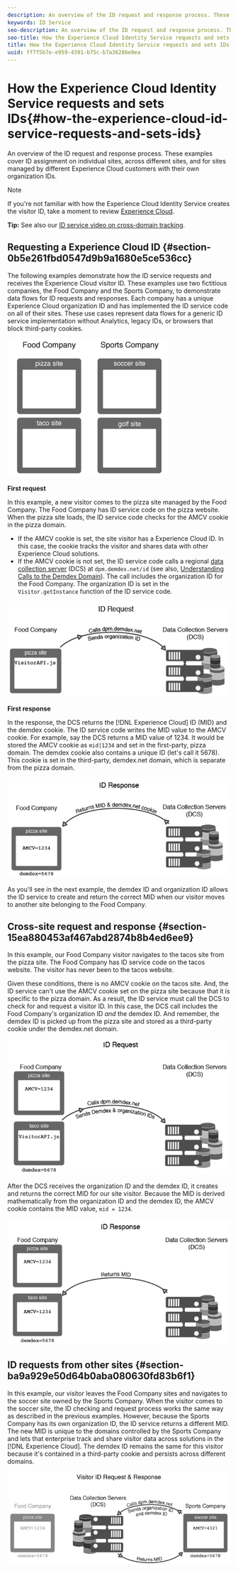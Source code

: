 ```yaml
---
description: An overview of the ID request and response process. These examples cover ID assignment on individual sites, across different sites, and for sites managed by different Experience Cloud customers with their own organization IDs.
keywords: ID Service
seo-description: An overview of the ID request and response process. These examples cover ID assignment on individual sites, across different sites, and for sites managed by different Experience Cloud customers with their own organization IDs.
seo-title: How the Experience Cloud Identity Service requests and sets IDs
title: How the Experience Cloud Identity Service requests and sets IDs
uuid: ff7f5b7e-e959-4391-b75c-b7a36286e0ea
---
```


# How the Experience Cloud Identity Service requests and sets IDs{#how-the-experience-cloud-id-service-requests-and-sets-ids}

An overview of the ID request and response process. These examples cover ID assignment on individual sites, across different sites, and for sites managed by different Experience Cloud customers with their own organization IDs.

>[!NOTE]
>
>If you're not familiar with how the Experience Cloud Identity Service creates the visitor ID, take a moment to review [Experience Cloud](../introduction/cookies.md).

**Tip:** See also our [ID service video on cross-domain tracking](https://helpx.adobe.com/marketing-cloud-core/kb/MCID/CrossDomain.html).

## Requesting a Experience Cloud ID {#section-0b5e261fbd0547d9b9a1680e5ce536cc}

The following examples demonstrate how the ID service requests and receives the Experience Cloud visitor ID. These examples use two fictitious companies, the Food Company and the Sports Company, to demonstrate data flows for ID requests and responses. Each company has a unique Experience Cloud organization ID and has implemented the ID service code on all of their sites. These use cases represent data flows for a generic ID service implementation without Analytics, legacy IDs, or browsers that block third-party cookies.

![](assets/sample_sites.png)

**First request**

In this example, a new visitor comes to the pizza site managed by the Food Company. The Food Company has ID service code on the pizza website. When the pizza site loads, the ID service code checks for the AMCV cookie in the pizza domain.

* If the AMCV cookie is set, the site visitor has a Experience Cloud ID. In this case, the cookie tracks the visitor and shares data with other Experience Cloud solutions. 
* If the AMCV cookie is not set, the ID service code calls a regional [data collection server](https://marketing.adobe.com/resources/help/en_US/aam/?f=c_compcollect.html) (DCS) at `dpm.demdex.net/id` (see also, [Understanding Calls to the Demdex Domain](https://marketing.adobe.com/resources/help/en_US/aam/demdex-calls.html)). The call includes the organization ID for the Food Company. The organization ID is set in the `Visitor.getInstance` function of the ID service code.

![](assets/request1.png)

**First response**

In the response, the DCS returns the [!DNL Experience Cloud] ID (MID) and the demdex cookie. The ID service code writes the MID value to the AMCV cookie. For example, say the DCS returns a MID value of 1234. It would be stored the AMCV cookie as `mid|1234` and set in the first-party, pizza domain. The demdex cookie also contains a unique ID (let's call it 5678). This cookie is set in the third-party, demdex.net domain, which is separate from the pizza domain.

![](assets/response1.png)

As you'll see in the next example, the demdex ID and organization ID allows the ID service to create and return the correct MID when our visitor moves to another site belonging to the Food Company.

## Cross-site request and response {#section-15ea880453af467abd2874b8b4ed6ee9}

In this example, our Food Company visitor navigates to the tacos site from the pizza site. The Food Company has ID service code on the tacos website. The visitor has never been to the tacos website.

Given these conditions, there is no AMCV cookie on the tacos site. And, the ID service can't use the AMCV cookie set on the pizza site because that it is specific to the pizza domain. As a result, the ID service must call the DCS to check for and request a visitor ID. In this case, the DCS call includes the Food Company's organization ID *and* the demdex ID. And remember, the demdex ID is picked up from the pizza site and stored as a third-party cookie under the demdex.net domain.

![](assets/request2.png)

After the DCS receives the organization ID and the demdex ID, it creates and returns the correct MID for our site visitor. Because the MID is derived mathematically from the organization ID and the demdex ID, the AMCV cookie contains the MID value, `mid = 1234`.

![](assets/response2.png)

## ID requests from other sites {#section-ba9a929e50d64b0aba080630fd83b6f1}

In this example, our visitor leaves the Food Company sites and navigates to the soccer site owned by the Sports Company. When the visitor comes to the soccer site, the ID checking and request process works the same way as described in the previous examples. However, because the Sports Company has its own organization ID, the ID service returns a different MID. The new MID is unique to the domains controlled by the Sports Company and lets that enterprise track and share visitor data across solutions in the [!DNL Experience Cloud]. The demdex ID remains the same for this visitor because it's contained in a third-party cookie and persists across different domains.

![](assets/req_resp.png)

